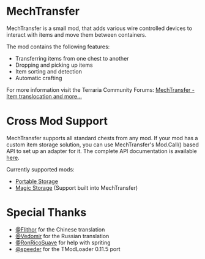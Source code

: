 # MechTransfer

MechTransfer is a small mod, that adds various wire controlled devices to interact with items and move them between containers.

The mod contains the following features:
- Transferring items from one chest to another
- Dropping and picking up items
- Item sorting and detection
- Automatic crafting

For more information visit the Terraria Community Forums: [MechTransfer - Item translocation and more...](https://forums.terraria.org/index.php?threads/mechtransfer-item-translocation-and-more.60571/)

# Cross Mod Support

MechTransfer supports all standard chests from any mod. If your mod has a custom item storage solution, you can use MechTransfer's Mod.Call() based API to set up an adapter for it.
The complete API documentation is available [here](https://github.com/DRKV333/MechTransfer/wiki/Adapter-extensibility).

Currently supported mods:
- [Portable Storage](https://forums.terraria.org/index.php?threads/portable-storage.65161/)
- [Magic Storage](https://forums.terraria.org/index.php?threads/magic-storage.56294/) (Support built into MechTransfer)

# Special Thanks

- [@Flithor](https://github.com/Flithor) for the Chinese translation
- [@Vedomir](https://forums.terraria.org/index.php?members/vedomir.130490/) for the Russian translation
- [@RonRicoSuave](https://github.com/RonRicoSuave) for help with spriting
- [@speeder](https://github.com/speeder) for the TModLoader 0.11.5 port